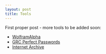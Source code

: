 ```yaml
---
layout: post
title: Tools
---
```


First proper post - more tools to be added soon:

* [WolframAlpha](https://www.wolframalpha.com)
* [GRC Perfect Passwords](https://www.grc.com/passwords.htm)
* [Internet Archive](https://archive.org)
